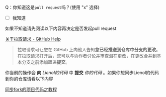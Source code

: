 Q：你知道这是`pull request`吗？(使用 "x" 选择)
* [ ] 我知道

如果不知道请先阅读以下内容再决定是否发起pull request

[关于拉取请求 - GitHub Help](https://help.github.com/cn/github/collaborating-with-issues-and-pull-requests/about-pull-requests)

>拉取请求可让您在 GitHub 上向他人告知**您已经推送到仓库中分支的更改**。 在拉取请求打开后，您可以与协作者讨论并审查潜在更改，在更改合并到基本分支之前添加跟进**提交**。

你当前的操作会 **向** *Lienol的代码* 中 **提交** *你的代码* 。如果你想同步Lienol的代码到你的仓库请看以下内容

[同步fork的项目代码之教程](https://github.com/R3pl4c3r/lede/wiki/%E5%90%8C%E6%AD%A5fork%E7%9A%84%E9%A1%B9%E7%9B%AE%E4%BB%A3%E7%A0%81%E4%B9%8B%E6%95%99%E7%A8%8B)